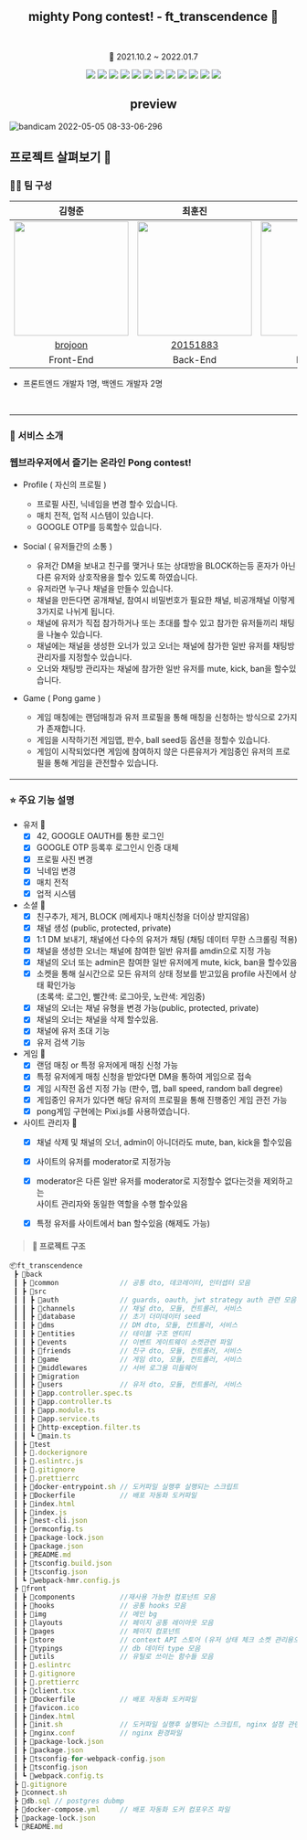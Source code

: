 <h2 align=center > mighty Pong contest! - ft_transcendence 🏓 </h2>
</br>
<p align=center> 📆 2021.10.2 ~ 2022.01.7</p>
<div align=center>
   <img src="https://img.shields.io/badge/4.4.3-Typescript-3178C6?style=for=flat&logo=TypeScript&logoColor=3178C6">
   <img src="https://img.shields.io/badge/17.0.2-React-61DAFB?style=for=flat&logo=react&logoColor=61DAFB">
   <img src="https://img.shields.io/badge/8.0.0-NestJS-E0234E?style=for=flat&logo=nestjs&logoColor=E0234E">
   <img src="https://img.shields.io/badge/13.4-PostgreSQL-4169E1?style=for=flat&logo=PostgreSQL&logoColor=4169E1">
   <img src="https://img.shields.io/badge/20.1.12-Docker-2496ED?style=for=flat&logo=Docker&logoColor=2496ED">
   <img src="https://img.shields.io/badge/5.0.3-Material UI-757575?style=flat&logo=Material Design&logoColor=FFF"/>
   <img src="https://img.shields.io/badge/7.32.0-Eslint-4B32C3?style=flat&logo=eslint&logoColor=4B32C3"/>
   <img src="https://img.shields.io/badge/2.4.1-Prettier-F7B93E?style=flat&logo=Prettier&logoColor=F7B93E"/>
   <img src="https://img.shields.io/badge/5.3.0-React router dom-CA4245?style=flat&logo=react router&logoColor=CA4245"/>
   <img src="https://img.shields.io/badge/5.28.0-Webpack-8DD6F9?style=flat&logo=webpack&logoColor=8DD6F9"/>
   <img src="https://img.shields.io/badge/5.1.1-Swagger-85EA2D?style=for=flat&logo=Swagger&logoColor=85EA2D">
   <img src="https://img.shields.io/badge/8.1.2-Socket.io-333333?style=for=flat&logo=Socket.io&logoColor=333333">
</div>


<!-- 
<img src="https://img.shields.io/badge/표시할이름-색상?style=for-the-badge&logo=기술스택아이콘&logoColor=white"> -->



<h2 align=center>preview</h2>
  
![bandicam 2022-05-05 08-33-06-296](https://user-images.githubusercontent.com/52714837/166841859-21d90150-6787-4769-a778-d505296f59de.jpg)


## 프로젝트 살펴보기 🔎
### 🙎‍♂️ 팀 구성 
|김형준|최훈진|조영록|
| :---: | :---: | :---: |
|<img src=https://github.com/brojoon.png width=200 height=200 />|<img src=https://github.com/20151883.png width=200 height=200 />|<img src=https://github.com/oddczv1.png width=200 height=200 />|
|[brojoon](https://github.com/brojoon)|[20151883](https://github.com/20151883)|[oddczv1](https://github.com/oddczv1)|
|Front-End|Back-End|Back-End|

- 프론트엔드 개발자 1명, 백엔드 개발자 2명

<br>
<hr/>


### 🚀 서비스 소개
### 웹브라우저에서 즐기는 온라인 Pong contest!

- Profile ( 자신의 프로필 )
   - 프로필 사진, 닉네임을 변경 할수 있습니다.
   - 매치 전적, 업적 시스템이 있습니다.
   - GOOGLE OTP를 등록할수 있습니다.

- Social ( 유저들간의 소통 )
   - 유저간 DM을 보내고 친구를 맺거나 또는 상대방을 BLOCK하는등 혼자가 아닌 다른 유저와 상호작용을 할수 있도록 하였습니다.
   - 유저라면 누구나 채널을 만들수 있습니다.
   - 채널을 만든다면 공개채널, 참여시 비밀번호가 필요한 채널, 비공개채널 이렇게 3가지로 나뉘게 됩니다.
   - 채널에 유저가 직접 참가하거나 또는 초대를 할수 있고 참가한 유저들끼리 채팅을 나눌수 있습니다.
   - 채널에는 채널을 생성한 오너가 있고 오너는 채널에 참가한 일반 유저를 채팅방 관리자를 지정할수 있습니다.
   - 오너와 채팅방 관리자는 채널에 참가한 일반 유저를 mute, kick, ban을 할수있습니다.
 
- Game ( Pong game )
   - 게임 매칭에는 랜덤매칭과 유저 프로필을 통해 매칭을 신청하는 방식으로 2가지가 존재합니다.
   - 게임을 시작하기전 게임맵, 판수, ball seed등 옵션을 정할수 있습니다.
   - 게임이 시작되었다면 게임에 참여하지 않은 다른유저가 게임중인 유저의 프로필을 통해 게임을 관전할수 있습니다. 
#### 


<hr/>

### ⭐️ 주요 기능 설명
* 유저 🧩
    * [x] 42, GOOGLE OAUTH를 통한 로그인
    * [x] GOOGLE OTP 등록후 로그인시 인증 대체 
    * [x] 프로필 사진 변경
    * [x] 닉네임 변경
    * [x] 매치 전적
    * [x] 업적 시스템

* 소셜 🧩
    * [x] 친구추가, 제거, BLOCK (메세지나 매치신청을 더이상 받지않음)
    * [x] 채널 생성 (public, protected, private)
    * [x] 1:1 DM 보내기, 채널에선 다수의 유저가 채팅 (채팅 데이터 무한 스크롤링 적용)    
    * [x] 채널을 생성한 오너는 채널에 참여한 일반 유저를 amdin으로 지정 가능
    * [x] 채널의 오너 또는 admin은 참여한 일반 유저에게 mute, kick, ban을 할수있음
    * [x] 소켓을 통해 실시간으로 모든 유저의 상태 정보를 받고있음 profile 사진에서 상태 확인가능 \
          (초록색: 로그인, 빨간색: 로그아웃, 노란색: 게임중) 
    * [x] 채널의 오너는 채널 유형을 변경 가능(public, protected, private)
    * [x] 채널의 오너는 채널을 삭제 할수있음. 
    * [x] 채널에 유저 초대 기능 
    * [x] 유저 검색 기능
 
* 게임 🧩
    * [x] 랜덤 매칭 or 특정 유저에게 매칭 신청 가능
    * [x] 특정 유저에게 매칭 신청을 받았다면 DM을 통하여 게임으로 접속 
    * [x] 게임 시작전 옵션 지정 가능 (판수, 맵, ball speed, random ball degree) 
    * [x] 게임중인 유저가 있다면 해당 유저의 프로필을 통해 진행중인 게임 관전 가능
    * [x] pong게임 구현에는 Pixi.js를 사용하였습니다.

* 사이트 관리자 🧩
    * [x] 채널 삭제 및 채널의 오너, admin이 아니더라도 mute, ban, kick을 할수있음
    * [x] 사이트의 유저를 moderator로 지정가능
    * [x] moderator은 다른 일반 유저를 moderator로 지정할수 없다는것을 제외하고는 \
          사이트 관리자와 동일한 역할을 수행 할수있음
    * [x] 특정 유저를 사이트에서 ban 할수있음 (해제도 가능)




> #### 📁 프로젝트 구조
``` ts
📦ft_transcendence
 ┣ 📂back
 ┃ ┣ 📂common               // 공통 dto, 데코레이터, 인터셉터 모음
 ┃ ┣ 📂src
 ┃ ┃ ┣ 📂auth               // guards, oauth, jwt strategy auth 관련 모음
 ┃ ┃ ┣ 📂channels           // 채널 dto, 모듈, 컨트롤러, 서비스 
 ┃ ┃ ┣ 📂database           // 초기 더미데이터 seed
 ┃ ┃ ┣ 📂dms                // DM dto, 모듈, 컨트롤러, 서비스
 ┃ ┃ ┣ 📂entities           // 테이블 구조 엔티티
 ┃ ┃ ┣ 📂events             // 이벤트 게이트웨이 소켓관련 파일
 ┃ ┃ ┣ 📂friends            // 친구 dto, 모듈, 컨트롤러, 서비스
 ┃ ┃ ┣ 📂game               // 게임 dto, 모듈, 컨트롤러, 서비스
 ┃ ┃ ┣ 📂middlewares        // 서버 로그용 미들웨어
 ┃ ┃ ┣ 📂migration
 ┃ ┃ ┣ 📂users              // 유저 dto, 모듈, 컨트롤러, 서비스
 ┃ ┃ ┣ 📜app.controller.spec.ts 
 ┃ ┃ ┣ 📜app.controller.ts
 ┃ ┃ ┣ 📜app.module.ts
 ┃ ┃ ┣ 📜app.service.ts
 ┃ ┃ ┣ 📜http-exception.filter.ts
 ┃ ┃ ┗ 📜main.ts 
 ┃ ┣ 📂test
 ┃ ┣ 📜.dockerignore
 ┃ ┣ 📜.eslintrc.js
 ┃ ┣ 📜.gitignore
 ┃ ┣ 📜.prettierrc
 ┃ ┣ 📜docker-entrypoint.sh // 도커파일 실행후 실행되는 스크립트
 ┃ ┣ 📜Dockerfile           // 배포 자동화 도커파일
 ┃ ┣ 📜index.html
 ┃ ┣ 📜index.js
 ┃ ┣ 📜nest-cli.json
 ┃ ┣ 📜ormconfig.ts 
 ┃ ┣ 📜package-lock.json
 ┃ ┣ 📜package.json
 ┃ ┣ 📜README.md
 ┃ ┣ 📜tsconfig.build.json
 ┃ ┣ 📜tsconfig.json
 ┃ ┗ 📜webpack-hmr.config.js
 ┣ 📂front
 ┃ ┣ 📂components           //재사용 가능한 컴포넌트 모음
 ┃ ┣ 📂hooks                // 공통 hooks 모음
 ┃ ┣ 📂img                  // 메인 bg
 ┃ ┣ 📂layouts              // 페이지 공통 레이아웃 모음
 ┃ ┣ 📂pages                // 페이지 컴포넌트
 ┃ ┣ 📂store                // context API 스토어 (유저 상태 체크 소켓 관리용으로 사용됨)
 ┃ ┣ 📂typings              // db 데이터 type 모음
 ┃ ┣ 📂utils                // 유틸로 쓰이는 함수들 모음
 ┃ ┣ 📜.eslintrc
 ┃ ┣ 📜.gitignore
 ┃ ┣ 📜.prettierrc
 ┃ ┣ 📜client.tsx
 ┃ ┣ 📜Dockerfile           // 배포 자동화 도커파일
 ┃ ┣ 📜favicon.ico
 ┃ ┣ 📜index.html
 ┃ ┣ 📜init.sh              // 도커파일 실행후 실행되는 스크립트, nginx 설정 관련
 ┃ ┣ 📜nginx.conf           // nginx 환경파일
 ┃ ┣ 📜package-lock.json
 ┃ ┣ 📜package.json
 ┃ ┣ 📜tsconfig-for-webpack-config.json
 ┃ ┣ 📜tsconfig.json
 ┃ ┗ 📜webpack.config.ts
 ┣ 📜.gitignore
 ┣ 📜connect.sh
 ┣ 📜db.sql // postgres dubmp
 ┣ 📜docker-compose.yml     // 배포 자동화 도커 컴포우즈 파일
 ┣ 📜package-lock.json
 ┗ 📜README.md
 ```
